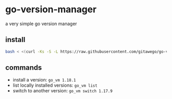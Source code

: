 # go-version-manager

a very simple go version manager



## install

```bash
bash < <(curl -Ks -S -L https://raw.githubusercontent.com/gitawego/go-version-manager/main/installer.sh)
```

## commands

- install a version: `go_vm 1.18.1`
- list locally installed versions: `go_vm list`
- switch to another version: `go_vm switch 1.17.9`